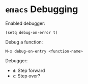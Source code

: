 # `emacs` Debugging

Enabled debugger:

	(setq debug-on-error t)

Debug a function:

	M-x debug-on-entry <function-name>

Debugger:

- `d`: Step forward
- `c`: Step over?
